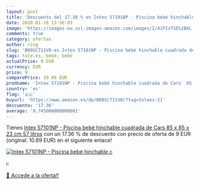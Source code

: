 ```yaml
---
layout: post
title: 'Descuento del 17.36 % en Intex 57101NP - Piscina bebé hinchable c'
date: 2020-01-16 13:56:03
image: 'https://images-eu.ssl-images-amazon.com/images/I/41FIsTSE%2BXL._SL200_.jpg'
comments: true
category: ofertas
author: ring
slug: 'B00SC711V0-es Intex 57101NP - Piscina bebé hinchable cuadrada de Cars 85...'
tags: tole.es, bebé, bebé
actualPrice: 9 EUR
currency: EUR
price: 9
comparePrice: 10.89 EUR
prodname: 'Intex 57101NP - Piscina bebé hinchable cuadrada de Cars  85 x 85 x 23 cm  57 litros'
country: 'es'
flag: '🇪🇸'
buyurl: 'https://www.amazon.es/dp/B00SC711V0/?tag=tolees-21'
descuento: '17.36'
average: '9.745000000000001'
---
```


Tienes [Intex 57101NP - Piscina bebé hinchable cuadrada de Cars  85 x 85 x 23 cm  57 litros](https://www.amazon.es/dp/B00SC711V0/?tag=tolees-21) con un 17.36 % de descuento con precio de oferta de 9 EUR (original: 10.89 EUR) en el siguiente enlace!

[![Intex 57101NP - Piscina bebé hinchable c](https://images-eu.ssl-images-amazon.com/images/I/41FIsTSE%2BXL._SL200_.jpg)](https://www.amazon.es/dp/B00SC711V0/?tag=tolees-21)

ℹ️:


[🛒 Accede a la oferta!!](https://www.amazon.es/dp/B00SC711V0/?tag=tolees-21)
